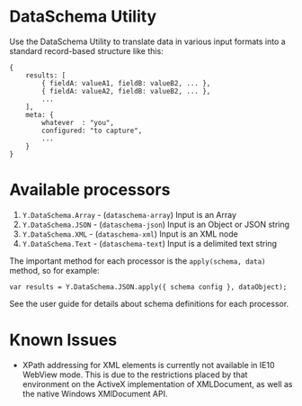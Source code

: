 DataSchema Utility
==================

Use the DataSchema Utility to translate data in various input formats into a
standard record-based structure like this:

    {
        results: [
            { fieldA: valueA1, fieldB: valueB2, ... },
            { fieldA: valueA2, fieldB: valueB2, ... },
            ...
        ],
        meta: {
            whatever  : "you",
            configured: "to capture",
            ...
        }
    }

Available processors
====================

1. `Y.DataSchema.Array` - (`dataschema-array`) Input is an Array
2. `Y.DataSchema.JSON` - (`dataschema-json`) Input is an Object or JSON string
3. `Y.DataSchema.XML` - (`dataschema-xml`) Input is an XML node
4. `Y.DataSchema.Text` - (`dataschema-text`) Input is a delimited text string

The important method for each processor is the `apply(schema, data)` method, so
for example:

    var results = Y.DataSchema.JSON.apply({ schema config }, dataObject);

See the user guide for details about schema definitions for each processor.

Known Issues
============

   * XPath addressing for XML elements is currently not available in IE10 WebView mode.
     This is due to the restrictions placed by that environment on the ActiveX implementation
     of XMLDocument, as well as the native Windows XMlDocument API.
